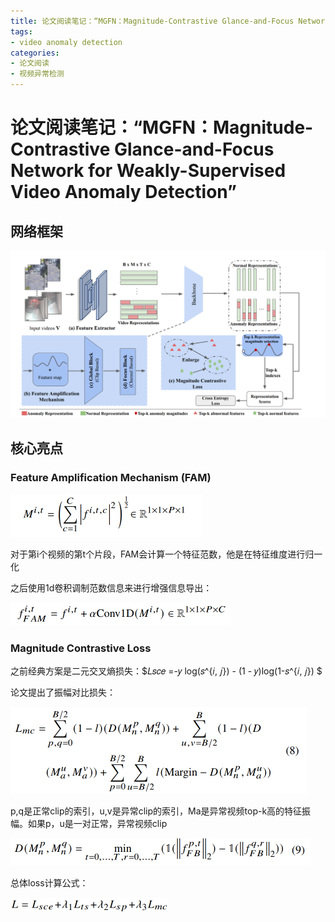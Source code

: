 ```yaml
---
title: 论文阅读笔记：“MGFN：Magnitude-Contrastive Glance-and-Focus Network for Weakly-Supervised Video Anomaly Detection”
tags: 
- video anomaly detection
categories:
- 论文阅读
- 视频异常检测
---
```


# 论文阅读笔记：“MGFN：Magnitude-Contrastive Glance-and-Focus Network for Weakly-Supervised Video Anomaly Detection”

## 网络框架

<img src="https://raw.githubusercontent.com/coelien/image-hosting/master/img/image-20230620161316631.png" alt="image-20230620161316631" style="zoom:50%;" />

## 核心亮点

### Feature Amplification Mechanism (FAM)  

<img src="https://raw.githubusercontent.com/coelien/image-hosting/master/img/image-20230620162407331.png" alt="image-20230620162407331" style="zoom:50%;" />

对于第i个视频的第t个片段，FAM会计算一个特征范数，他是在特征维度进行归一化

之后使用1d卷积调制范数信息来进行增强信息导出：

<img src="https://raw.githubusercontent.com/coelien/image-hosting/master/img/image-20230620162955067.png" alt="image-20230620162955067" style="zoom:50%;" />

### Magnitude Contrastive Loss  

之前经典方案是二元交叉熵损失：$𝐿𝑠𝑐𝑒 =-𝑦 log(𝑠^{𝑖, 𝑗}) - (1 - 𝑦)log(1-𝑠^{𝑖, 𝑗}) $

论文提出了振幅对比损失：

<img src="https://raw.githubusercontent.com/coelien/image-hosting/master/img/image-20230620163836165.png" alt="image-20230620163836165" style="zoom:50%;" />

p,q是正常clip的索引，u,v是异常clip的索引，Ma是异常视频top-k高的特征振幅。如果p，u是一对正常，异常视频clip

<img src="https://raw.githubusercontent.com/coelien/image-hosting/master/img/image-20230620164614861.png" alt="image-20230620164614861" style="zoom:50%;" />

总体loss计算公式：

<img src="https://raw.githubusercontent.com/coelien/image-hosting/master/img/image-20230620165955867.png" alt="image-20230620165955867" style="zoom:50%;" />

